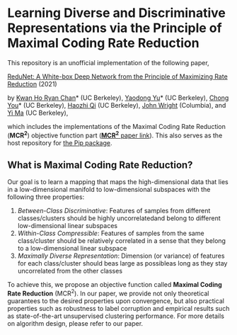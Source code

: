 # Learning Diverse and Discriminative Representations via the Principle of Maximal Coding Rate Reduction
This repository is an unofficial implementation of the following paper,

 [ReduNet: A White-box Deep Network from the Principle of Maximizing Rate Reduction](https://arxiv.org/abs/2105.10446) (2021) 

by [Kwan Ho Ryan Chan](https://ryanchankh.github.io)* (UC Berkeley), [Yaodong Yu](https://yaodongyu.github.io/)* (UC Berkeley), [Chong You](https://sites.google.com/view/cyou)* (UC Berkeley), [Haozhi Qi](https://haozhi.io/) (UC Berkeley), [John Wright](http://www.columbia.edu/~jw2966/) (Columbia), and [Yi Ma](http://people.eecs.berkeley.edu/~yima/) (UC Berkeley),

which includes the implementations of the Maximal Coding Rate Reduction (**MCR<sup>2</sup>**) objective function part ([**MCR<sup>2</sup>** paper link](https://arxiv.org/abs/2006.08558)). This also serves as the host repository for [the Pip package](https://pypi.org/project/mcr2/0.0.1/).

## What is Maximal Coding Rate Reduction? 
Our goal is to learn a mapping that maps the high-dimensional data that lies in a low-dimensional manifold to low-dimensional subspaces with the following three properties: 

1. _Between-Class Discriminative_: Features of samples from different classes/clusters should be highly uncorrelatedand belong to different low-dimensional linear subspaces
2. _Within-Class Compressible_: Features of samples from the same class/cluster should be relatively correlated in a sense that they belong to a low-dimensional linear subspace
3. _Maximally Diverse Representation_: Dimension (or variance) of features for each class/cluster should beas large as possibleas long as they stay uncorrelated from the other classes

To achieve this, we propose an objective function called **Maximal Coding Rate Reduction** (MCR<sup>2</sup>). In our paper, we provide not only theoretical guarantees to the desired properties upon convergence, but also practical properties such as robustness to label corruption and empirical results such as state-of-the-art unsupervised clustering performance. For more details on algorithm design, please refer to our paper.

